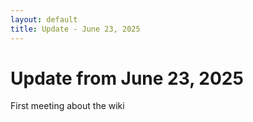 ```yaml
---
layout: default
title: Update - June 23, 2025
---
```


# Update from June 23, 2025

First meeting about the wiki
